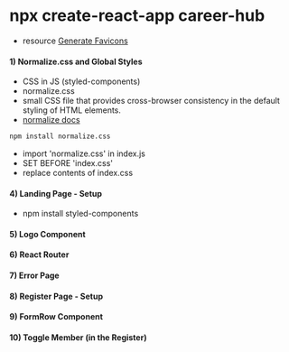# npx create-react-app career-hub

- resource [Generate Favicons](https://favicon.io/)

#### 1) Normalize.css and Global Styles

- CSS in JS (styled-components)
- normalize.css
- small CSS file that provides cross-browser consistency in the default styling of HTML elements.
- [normalize docs](https://necolas.github.io/normalize.css/)

```sh
npm install normalize.css
```

- import 'normalize.css' in index.js
- SET BEFORE 'index.css'
- replace contents of index.css


#### 4) Landing Page - Setup
- npm install styled-components


#### 5) Logo Component

#### 6) React Router

#### 7) Error Page

#### 8) Register Page - Setup

#### 9) FormRow Component

#### 10) Toggle Member (in the Register)


